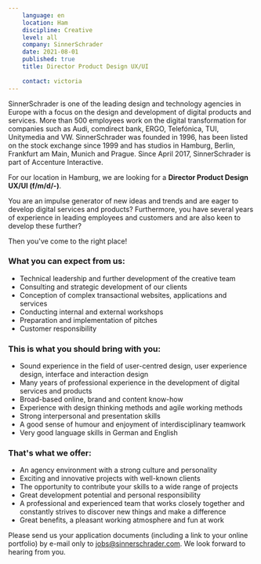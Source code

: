 ```yaml
---
    language: en
    location: Ham
    discipline: Creative
    level: all
    company: SinnerSchrader
    date: 2021-08-01
    published: true
    title: Director Product Design UX/UI 
    
    contact: victoria
---
```


SinnerSchrader is one of the leading design and technology agencies in Europe with a focus on the design and development of digital products and services. More than 500 employees work on the digital transformation for companies such as Audi, comdirect bank, ERGO, Telefónica, TUI, Unitymedia and VW. SinnerSchrader was founded in 1996, has been listed on the stock exchange since 1999 and has studios in Hamburg, Berlin, Frankfurt am Main, Munich and Prague. Since April 2017, SinnerSchrader is part of Accenture Interactive.

For our location in Hamburg, we are looking for a **Director Product Design UX/UI (f/m/d/-)**.

You are an impulse generator of new ideas and trends and are eager to develop digital services and products? Furthermore, you have several years of experience in leading employees and customers and are also keen to develop these further? 
 
Then you've come to the right place!

### What you can expect from us:

- Technical leadership and further development of the creative team
- Consulting and strategic development of our clients
- Conception of complex transactional websites, applications and services
- Conducting internal and external workshops
- Preparation and implementation of pitches
- Customer responsibility

### This is what you should bring with you:

- Sound experience in the field of user-centred design, user experience design, interface and interaction design
- Many years of professional experience in the development of digital services and products
- Broad-based online, brand and content know-how
- Experience with design thinking methods and agile working methods
- Strong interpersonal and presentation skills
- A good sense of humour and enjoyment of interdisciplinary teamwork
- Very good language skills in German and English

### That's what we offer:

- An agency environment with a strong culture and personality
- Exciting and innovative projects with well-known clients
- The opportunity to contribute your skills to a wide range of projects
- Great development potential and personal responsibility
- A professional and experienced team that works closely together and constantly strives to discover new things and make a difference
- Great benefits, a pleasant working atmosphere and fun at work

Please send us your application documents (including a link to your online portfolio) by e-mail only to <jobs@sinnerschrader.com>. We look forward to hearing from you.
